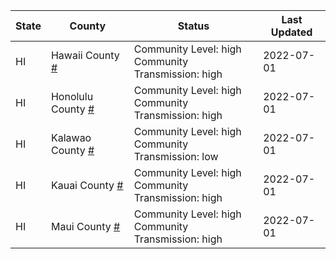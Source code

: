 State | County | Status | Last Updated
--- | --- | --- | --- 
HI | Hawaii County <a href="#hawaii_county">#</a> | <a name="hawaii_county"></a>Community Level: high<br/>Community Transmission: high | 2022-07-01
HI | Honolulu County <a href="#honolulu_county">#</a> | <a name="honolulu_county"></a>Community Level: high<br/>Community Transmission: high | 2022-07-01
HI | Kalawao County <a href="#kalawao_county">#</a> | <a name="kalawao_county"></a>Community Level: high<br/>Community Transmission: low | 2022-07-01
HI | Kauai County <a href="#kauai_county">#</a> | <a name="kauai_county"></a>Community Level: high<br/>Community Transmission: high | 2022-07-01
HI | Maui County <a href="#maui_county">#</a> | <a name="maui_county"></a>Community Level: high<br/>Community Transmission: high | 2022-07-01
